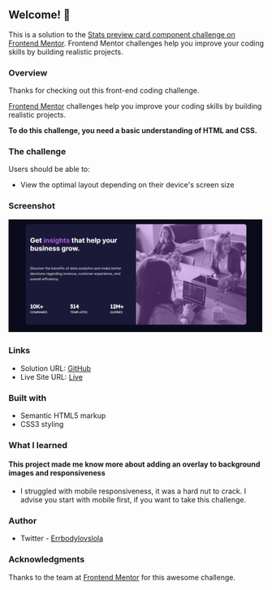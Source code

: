 ## Welcome! 👋

This is a solution to the [Stats preview card component challenge on Frontend Mentor]( ). Frontend Mentor challenges help you improve your coding skills by building realistic projects. 

### Overview

Thanks for checking out this front-end coding challenge.

[Frontend Mentor](https://www.frontendmentor.io) challenges help you improve your coding skills by building realistic projects.

**To do this challenge, you need a basic understanding of HTML and CSS.**

### The challenge

Users should be able to:

- View the optimal layout depending on their device's screen size

### Screenshot

<img src="images/stats-screenshot.png" width="500px">

### Links

- Solution URL: [GitHub](https://github.com/Lhorla)
- Live Site URL: [Live](https://frontendmentorprojects.netlify.app/stats-preview-card-component-main/index.html)

### Built with

- Semantic HTML5 markup
- CSS3 styling


### What I learned
<h4>This project made me know more about adding an overlay to background images and responsiveness</h4>

- I struggled with mobile responsiveness, it was a hard nut to crack. I advise you start with mobile first, if you want to take this challenge.

### Author

- Twitter - [Errbodylovslola](https://www.twitter.com/errbodylovslola)

### Acknowledgments

Thanks to the team at [Frontend Mentor](https://www.frontendmentor.io) for this awesome challenge.